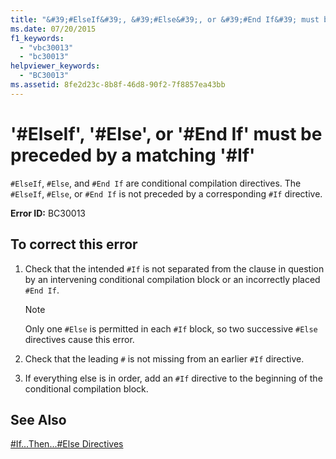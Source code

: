 ```yaml
---
title: "&#39;#ElseIf&#39;, &#39;#Else&#39;, or &#39;#End If&#39; must be preceded by a matching &#39;#If&#39;"
ms.date: 07/20/2015
f1_keywords: 
  - "vbc30013"
  - "bc30013"
helpviewer_keywords: 
  - "BC30013"
ms.assetid: 8fe2d23c-8b8f-46d8-90f2-7f8857ea43bb
---
```

# &#39;#ElseIf&#39;, &#39;#Else&#39;, or &#39;#End If&#39; must be preceded by a matching &#39;#If&#39;
`#ElseIf`, `#Else`, and `#End If` are conditional compilation directives. The `#ElseIf`, `#Else`, or `#End If` is not preceded by a corresponding `#If` directive.  
  
 **Error ID:** BC30013  
  
## To correct this error  
  
1.  Check that the intended `#If` is not separated from the clause in question by an intervening conditional compilation block or an incorrectly placed `#End If`.  
  
    > [!NOTE]
    >  Only one `#Else` is permitted in each `#If` block, so two successive `#Else` directives cause this error.  
  
2.  Check that the leading `#` is not missing from an earlier `#If` directive.  
  
3.  If everything else is in order, add an `#If` directive to the beginning of the conditional compilation block.  
  
## See Also  
 [#If...Then...#Else Directives](../../visual-basic/language-reference/directives/if-then-else-directives.md)
